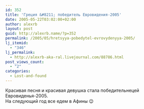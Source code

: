 ```yaml
---
id: 352
title: 'Греция &#8211; победитель Евровидения-2005'
date: 2005-05-22T03:02:00+02:00
author: alexrb
layout: post
guid: http://alexrb.name/?p=352
permalink: /2005/05/hretsyya-pobedytel-evrovydenyya-2005/
lj_itemid:
  - "346"
lj_permalink:
  - http://alexrb-aka-ral.livejournal.com/88786.html
post_views_count:
  - "2"
categories:
  - Lost-and-found
---
```

Красивая песня и красивая девушка стала победительнецей Евровиденья-2005.  
На следующий год все едем в Афины 😉